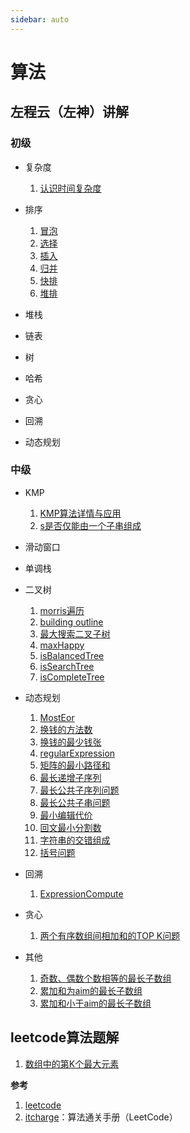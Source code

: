 ```yaml
---
sidebar: auto
---
```

<!-- [[TOC]] -->
# 算法

## 左程云（左神）讲解
### 初级
- 复杂度
   1. [认识时间复杂度](./zuochengyun/complexity)
  
- 排序
   1. [冒泡](./zuochengyun/bubble)
   1. [选择](./zuochengyun/select)
   1. [插入](./zuochengyun/insert)
   1. [归并](./zuochengyun/merge)
   1. [快排](./zuochengyun/quick)
   1. [堆排](./zuochengyun/heap) 

- 堆栈
- 链表
- 树
- 哈希
- 贪心
- 回溯
- 动态规划

### 中级
- KMP
  1. [KMP算法详情与应用](./zuochengyun/kmp.md)
  2. [s是否仅能由一个子串组成](./zuochengyun/madeOfOneSubstr.md)
   
- 滑动窗口
- 单调栈
- 二叉树
   1. [morris遍历](./zuochengyun/morris.md)
   2. [building outline](./zuochengyun/buildingOutline.md)
   3. [最大搜索二叉子树](./zuochengyun/maxBST.md)
   4. [maxHappy](./zuochengyun/maxHappy.md)
   5. [isBalancedTree](./zuochengyun/isBalancedTree.md)
   6. [isSearchTree](./zuochengyun/isSearchTree.md)
   7. [isCompleteTree](./zuochengyun/isCompleteTree.md)
  
- 动态规划
   1. [MostEor](./zuochengyun/mostEor.md)
   1. [换钱的方法数](./zuochengyun/coinWays.md)
   1. [换钱的最少钱张](./zuochengyun/coinCountMin.md)
   1. [regularExpression](./zuochengyun/regularExpression.md)
   1. [矩阵的最小路径和](./zuochengyun/smallPath.md)
   1. [最长递增子序列](./zuochengyun/longestIncreaseSubsequence.md)
   1. [最长公共子序列问题](./zuochengyun/longestCommonSubsequence.md)
   1. [最长公共子串问题](./zuochengyun/longestCommonSubstr.md)
   1. [最小编辑代价](./zuochengyun/leastEditCost.md)
   1. [回文最小分割数](./zuochengyun/smallestCut.md)
   1. [字符串的交错组成](./zuochengyun/intersectCompose.md)
   1. [括号问题](./zuochengyun/validMaxLen.md)

- 回溯
   1. [ExpressionCompute](./zuochengyun/expressionCompute.md)

- 贪心
   1. [两个有序数组间相加和的TOP K问题](./zuochengyun/topKOfArraySum.md)
  
- 其他
   1. [奇数、偶数个数相等的最长子数组](./zuochengyun/longestSubarrayOfEqualParity.md)
   1. [累加和为aim的最长子数组](./zuochengyun/longestSubarraySum.md)
   1. [累加和小于aim的最长子数组](./zuochengyun/longestSubarrayLessSum.md)

## leetcode算法题解
1. [数组中的第K个最大元素](./leetcode/L0215KthLargestInArray.md)

**参考**
1. [leetcode](https://leetcode.cn/)
2. [itcharge](https://algo.itcharge.cn/)：算法通关手册（LeetCode）